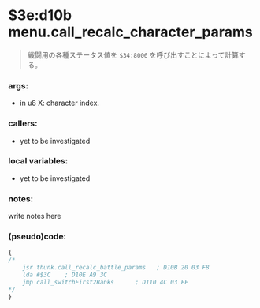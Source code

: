 ﻿
# $3e:d10b menu.call_recalc_character_params
> 戦闘用の各種ステータス値を `$34:8006` を呼び出すことによって計算する。

### args:
+	in u8 X: character index.

### callers:
+	yet to be investigated

### local variables:
+	yet to be investigated

### notes:
write notes here

### (pseudo)code:
```js
{
/*
    jsr thunk.call_recalc_battle_params   ; D10B 20 03 F8
    lda #$3C    ; D10E A9 3C
    jmp call_switchFirst2Banks      ; D110 4C 03 FF
*/
}
```


